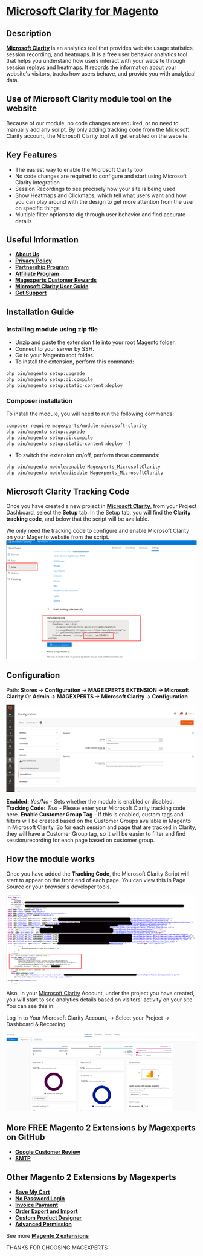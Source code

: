 # [Microsoft Clarity for Magento](https://www.magexperts.com/microsoft-clarity.html)

## Description

[**Microsoft Clarity**](https://clarity.microsoft.com/) is an analytics tool that provides website usage statistics, session recording, and heatmaps. It is a free user behavior analytics tool that helps you understand how users interact with your website through session replays and heatmaps. It records the information about your website's visitors, tracks how users behave, and provide you with analytical data.

## Use of Microsoft Clarity module tool on the website

Because of our module, no code changes are required, or no need to manually add any script. By only adding tracking code from the Microsoft Clarity account, the Microsoft Clarity tool will get enabled on the website.

## Key Features

- The easiest way to enable the Microsoft Clarity tool
- No code changes are required to configure and start using Microsoft Clarity integration
- Session Recordings to see precisely how your site is being used
- Show Heatmaps and Clickmaps, which tell what users want and how you can play around with the design to get more attention from the user on specific things
- Multiple filter options to dig through user behavior and find accurate details

## Useful Information

- [**About Us**](https://www.magexperts.com/about-us.html) 
- [**Privacy Policy**](https://www.magexperts.com/privacy-policy.html)  
- [**Partnership Program**](https://www.magexperts.com/partnership-program)  
- [**Affiliate Program**](https://www.magexperts.com/affiliate-program)  
- [**Magexperts Customer Rewards**](https://www.magexperts.com/reward-points)  
- [**Microsoft Clarity User Guide**](https://www.magexperts.com/docs/microsoft-clarity/)  
- [**Get Support**](https://www.magexperts.com/get-support.html)  

## Installation Guide

### Installing module using zip file
 
- Unzip and paste the extension file into your root Magento folder.
- Connect to your server by SSH.
- Go to your Magento root folder.
- To install the extension, perform this command:
 
```
php bin/magento setup:upgrade
php bin/magento setup:di:compile
php bin/magento setup:static-content:deploy
```

### Composer installation

To install the module, you will need to run the following commands:

```
composer require magexperts/module-microsoft-clarity
php bin/magento setup:upgrade
php bin/magento setup:di:compile
php bin/magento setup:static-content:deploy -f
```

- To switch the extension on/off, perform these commands:
 
```
php bin/magento module:enable Magexperts_MicrosoftClarity
php bin/magento module:disable Magexperts_MicrosoftClarity
```

## Microsoft Clarity Tracking Code

Once you have created a new project in [**Microsoft Clarity**](https://clarity.microsoft.com/), from your Project Dashboard, select the **Setup** tab. In the Setup tab, you will find the **Clarity tracking code**, and below that the script will be available.
 
We only need the tracking code to configure and enable Microsoft Clarity on your Magento website from the script.
[![](docs/trackingcode.png)](docs/trackingcode.png)

## Configuration

Path: **Stores → Configuration → MAGEXPERTS EXTENSION → Microsoft Clarity** Or **Admin → MAGEXPERTS → Microsoft Clarity → Configuration**

[![](docs/config.png)](docs/config.png)
 
**Enabled:** _Yes/No_ - Sets whether the module is enabled or disabled. 
**Tracking Code:** _Text_ - Please enter your Microsoft Clarity tracking code here.
**Enable Customer Group Tag** - If this is enabled, custom tags and filters will be created based on the Customer Groups available in Magento in Microsoft Clarity. So for each session and page that are tracked in Clarity, they will have a Customer Group tag, so it will be easier to filter and find session/recording for each page based on customer group.

## How the module works
 
Once you have added the **Tracking Code**, the Microsoft Clarity Script will start to appear on the front end of each page. You can view this in Page Source or your browser's developer tools.
 
[![](docs/console.png)](docs/console.png)
 
Also, in your [Microsoft Clarity](https://clarity.microsoft.com/) Account, under the project you have created, you will start to see analytics details based on visitors' activity on your site. You can see this in:
 
Log in to Your Microsoft Clarity Account, → Select your Project → Dashboard & Recording
 
[![](docs/dashboard.png)](docs/dashboard.png)

## More FREE Magento 2 Extensions by Magexperts on GitHub

- [**Google Customer Review**](https://github.com/magexperts/magento-2-google-customer-reviews) 
- [**SMTP**](https://github.com/magexperts/magento-2-smtp)  

## Other Magento 2 Extensions by Magexperts

- [**Save My Cart**](https://www.magexperts.com/save-my-cart.html) 
- [**No Password Login**](https://www.magexperts.com/no-password-login.html)  
- [**Invoice Payment**](https://www.magexperts.com/invoice-payment.html)  
- [**Order Export and Import**](https://www.magexperts.com/magento-2-orders-export-and-import.html)  
- [**Custom Product Designer**](https://www.magexperts.com/magento-2-custom-product-designer.html)  
- [**Advanced Permission**](https://www.magexperts.com/magento-2-advanced-permissions.html)

See more [**Magento 2 extensions**](https://www.magexperts.com/magento-2-extensions.html)

THANKS FOR CHOOSING MAGEXPERTS 
